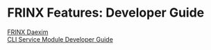# FRINX Features: Developer Guide

[FRINX Daexim](Developer_Guide/daexim.md)  
[CLI Service Module Developer Guide](Developer_Guide/cli-service-module-devguide.md)  

